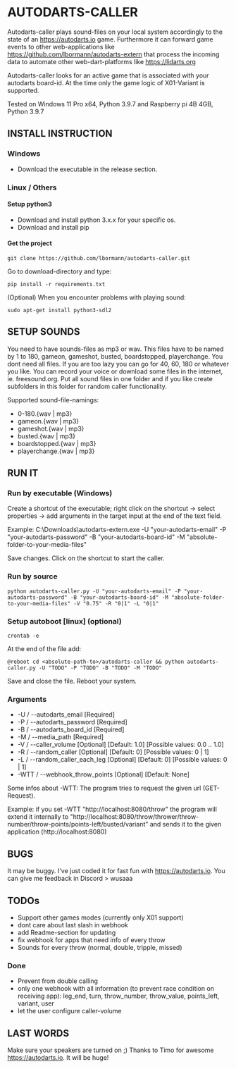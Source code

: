 # AUTODARTS-CALLER

Autodarts-caller plays sound-files on your local system accordingly to the state of an https://autodarts.io game. Furthermore it can forward game events to other web-applications like https://github.com/lbormann/autodarts-extern that process the incoming data to automate other web-dart-platforms like https://lidarts.org

Autodarts-caller looks for an active game that is associated with your autodarts board-id.
At the time only the game logic of X01-Variant is supported.

Tested on Windows 11 Pro x64, Python 3.9.7 and Raspberry pi 4B 4GB, Python 3.9.7


## INSTALL INSTRUCTION

### Windows

- Download the executable in the release section.


### Linux / Others

#### Setup python3

- Download and install python 3.x.x for your specific os.
- Download and install pip


#### Get the project

    git clone https://github.com/lbormann/autodarts-caller.git

Go to download-directory and type:

    pip install -r requirements.txt

(Optional) When you encounter problems with playing sound:

    sudo apt-get install python3-sdl2


## SETUP SOUNDS

You need to have sounds-files as mp3 or wav. This files have to be named by 1 to 180, gameon, gameshot, busted, boardstopped, playerchange. You dont need all files. If you are too lazy you can go for 40, 60, 180 or whatever you like. You can record your voice or download some files in the internet, ie. freesound.org.
Put all sound files in one folder and if you like create subfolders in this folder for random caller functionality.

Supported sound-file-namings:
- 0-180.{wav | mp3}
- gameon.{wav | mp3}
- gameshot.{wav | mp3}
- busted.{wav | mp3}
- boardstopped.{wav | mp3}
- playerchange.{wav | mp3}


## RUN IT

### Run by executable (Windows)

Create a shortcut of the executable; right click on the shortcut -> select properties -> add arguments in the target input at the end of the text field.

Example: C:\Downloads\autodarts-extern.exe -U "your-autodarts-email" -P "your-autodarts-password" -B "your-autodarts-board-id" -M "absolute-folder-to-your-media-files"

Save changes.
Click on the shortcut to start the caller.


### Run by source

    python autodarts-caller.py -U "your-autodarts-email" -P "your-autodarts-password" -B "your-autodarts-board-id" -M "absolute-folder-to-your-media-files" -V "0.75" -R "0|1" -L "0|1"


### Setup autoboot [linux] (optional)

    crontab -e

At the end of the file add:

    @reboot cd <absolute-path-to>/autodarts-caller && python autodarts-caller.py -U "TODO" -P "TODO" -B "TODO" -M "TODO"

Save and close the file. Reboot your system.

### Arguments

- -U / --autodarts_email [Required]
- -P / --autodarts_password [Required]
- -B / --autodarts_board_id [Required]
- -M / --media_path [Required]
- -V / --caller_volume [Optional] [Default: 1.0] [Possible values: 0.0 .. 1.0]
- -R / --random_caller [Optional] [Default: 0] [Possible values: 0 | 1]
- -L / --random_caller_each_leg [Optional] [Default: 0] [Possible values: 0 | 1]
- -WTT / --webhook_throw_points [Optional] [Default: None]

Some infos about -WTT:
The program tries to request the given url (GET-Request).

Example: if you set -WTT "http://localhost:8080/throw"
the program will extend it internally to "http://localhost:8080/throw/thrower/throw-number/throw-points/points-left/busted/variant" and sends it to the given application (http://localhost:8080)




## BUGS

It may be buggy. I've just coded it for fast fun with https://autodarts.io. You can give me feedback in Discord > wusaaa


## TODOs
- Support other games modes (currently only X01 support)
- dont care about last slash in webhook
- add Readme-section for updating
- fix webhook for apps that need info of every throw
- Sounds for every throw (normal, double, tripple, missed)


### Done
- Prevent from double calling
- only one webhook with all information (to prevent race condition on receiving app): leg_end, turn, throw_number, throw_value, points_left, variant, user
- let the user configure caller-volume


## LAST WORDS

Make sure your speakers are turned on ;)
Thanks to Timo for awesome https://autodarts.io. It will be huge!

